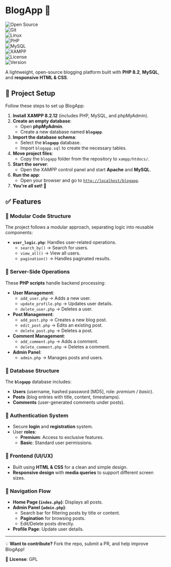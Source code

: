 # BlogApp 🚀  
![Open Source](https://img.shields.io/badge/Open%20Source-💻-blue)  
![Git](https://img.shields.io/badge/git-%F0%9F%93%9A-FF6600.svg)  
![Linux](https://img.shields.io/badge/Developed%20on-Linux-FCC624?logo=linux)  
![PHP](https://img.shields.io/badge/PHP-8.2-777BB4?logo=php)  
![MySQL](https://img.shields.io/badge/MySQL-Database-4479A1?logo=mysql)  
![XAMPP](https://img.shields.io/badge/XAMPP-8.2.12-FB7A24?logo=xampp)  
![License](https://img.shields.io/badge/License-GPL-blue)  
![Version](https://img.shields.io/badge/version-1.0-blue.svg)  


A lightweight, open-source blogging platform built with **PHP 8.2**, **MySQL**, and **responsive HTML & CSS**.  

## 🚀 Project Setup  

Follow these steps to set up BlogApp:  

1. **Install XAMPP 8.2.12** (includes PHP, MySQL, and phpMyAdmin).  
2. **Create an empty database**:  
   - Open **phpMyAdmin**.  
   - Create a new database named **`blogapp`**.  
3. **Import the database schema**:  
   - Select the **`blogapp`** database.  
   - Import `blogapp.sql` to create the necessary tables.  
4. **Move project files**:  
   - Copy the `blogapp` folder from the repository to `xampp/htdocs/`.  
5. **Start the server**:  
   - Open the XAMPP control panel and start **Apache** and **MySQL**.  
6. **Run the app**:  
   - Open your browser and go to [`http://localhost/blogapp`](http://localhost/blogapp).  
7. **You're all set! 🎉**  

## ✅ Features  

### 🔹 Modular Code Structure  
The project follows a modular approach, separating logic into reusable components:  

- **`user_logic.php`**: Handles user-related operations.  
  - `search_by()` → Search for users.  
  - `view_all()` → View all users.  
  - `pagination()` → Handles paginated results.  

### 🔹 Server-Side Operations  
These **PHP scripts** handle backend processing:  

- **User Management**:  
  - `add_user.php` → Adds a new user.  
  - `update_profile.php` → Updates user details.  
  - `delete_user.php` → Deletes a user.  
- **Post Management**:  
  - `add_post.php` → Creates a new blog post.  
  - `edit_post.php` → Edits an existing post.  
  - `delete_post.php` → Deletes a post.  
- **Comment Management**:  
  - `add_comment.php` → Adds a comment.  
  - `delete_comment.php` → Deletes a comment.  
- **Admin Panel**:  
  - `admin.php` → Manages posts and users.  

### 🔹 Database Structure  
The **`blogapp`** database includes:  

- **Users** (username, hashed password [MD5], role: _premium_ / _basic_).  
- **Posts** (blog entries with title, content, timestamps).  
- **Comments** (user-generated comments under posts).  

### 🔹 Authentication System  
- Secure **login** and **registration** system.  
- User **roles**:  
  - **Premium**: Access to exclusive features.  
  - **Basic**: Standard user permissions.  

### 🔹 Frontend (UI/UX)  
- Built using **HTML & CSS** for a clean and simple design.  
- **Responsive design** with **media queries** to support different screen sizes.  

### 🔹 Navigation Flow  
- **Home Page (`index.php`)**: Displays all posts.  
- **Admin Panel (`admin.php`)**:  
  - Search bar for filtering posts by title or content.  
  - **Pagination** for browsing posts.  
  - Edit/Delete posts directly.  
- **Profile Page**: Update user details.  

---

💡 **Want to contribute?** Fork the repo, submit a PR, and help improve BlogApp!  

📜 **License**: GPL  
